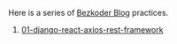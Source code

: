 Here is a series of [Bezkoder Blog](https://www.bezkoder.com/) practices.


1. [01-django-react-axios-rest-framework](tree/main/01-django-react-axios-rest-framework)
